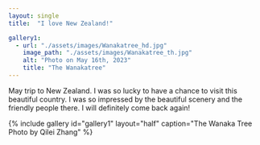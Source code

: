 ```yaml
---
layout: single
title:  "I love New Zealand!"

gallery1:
  - url: "./assets/images/Wanakatree_hd.jpg"
    image_path: "./assets/images/Wanakatree_th.jpg"
    alt: "Photo on May 16th, 2023"
    title: "The Wanakatree"
---
```


May trip to New Zealand. I was so lucky to have a chance to visit this beautiful country. I was so impressed by the beautiful scenery and the friendly people there. I will definitely come back again!

{% include gallery id="gallery1" layout="half" caption="The Wanaka Tree Photo by Qilei Zhang" %}



